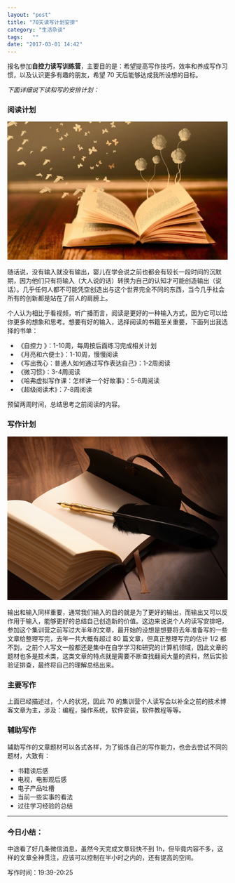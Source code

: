 ```yaml
---
layout: "post"
title: "70天读写计划安排"
category: "生活杂谈"
tags:   ""
date: "2017-03-01 14:42"
---
```


报名参加**自控力读写训练营**，主要目的是：希望提高写作技巧，效率和养成写作习惯，以及认识更多有趣的朋友，希望 70 天后能够达成我所设想的目标。

*下面详细说下读和写的安排计划：*

### 阅读计划

![](https://raw.githubusercontent.com/noparkinghere/noparkinghere.github.io/master/img/2017-03-01-70天写作计划安排/1.jpg)


<!-- more -->

随话说，没有输入就没有输出，婴儿在学会说之前也都会有较长一段时间的沉默期，因为他们只有将输入（大人说的话）转换为自己的认知才可能创造输出（说话）。几乎任何人都不可能凭空创造出与这个世界完全不同的东西，当今几乎社会所有的创新都是站在了前人的肩膀上。

个人认为相比于看视频，听广播而言，阅读是更好的一种输入方式，因为它可以给你更多的想象和思考。想要有好的输入，选择阅读的书籍至关重要，下面列出我选择的书单：

- 《自控力 》：1-10周，每周按后面练习完成相关计划
- 《月亮和六便士》：1-10周，慢慢阅读
- 《写出我心：普通人如何通过写作表达自己》：1-2周阅读
- 《微习惯》：3-4周阅读
- 《哈弗虚拟写作课：怎样讲一个好故事》：5-6周阅读
- 《超级阅读术》：7-8周阅读

预留两周时间，总结思考之前阅读的内容。

### 写作计划

![](https://raw.githubusercontent.com/noparkinghere/noparkinghere.github.io/master/img/2017-03-01-70天写作计划安排/2.png)


输出和输入同样重要，通常我们输入的目的就是为了更好的输出，而输出又可以反作用于输入，能够更好的总结自己创造新的价值。这边来说说个人的读写安排吧，参加这个集训营之前写过大半年的文章，最开始的设想是想要将去年准备写的一些文章给整理写完，去年一共大概有超过 80 篇文章，但真正整理写完的估计 1/2 都不到，之前个人写文一般都还是集中在自学学习和研究的计算机领域，因此文章的题材也多是技术类，这类文章的特点就是需要不断查找翻阅大量的资料，然后实验验证排查，最终将自己的理解总结出来。

### 主要写作

上面已经描述过，个人的状况，因此 70 的集训营个人读写会以补全之前的技术博客文章为主，涉及：编程，操作系统，软件安装，软件教程等等。

### 辅助写作

辅助写作的文章题材可以各式各样，为了锻炼自己的写作能力，也会去尝试不同的题材，大致有：
- 书籍读后感
- 电视，电影观后感
- 电子产品吐槽
- 当前一些实事的看法
- 过往学习经验的总结

***

### 今日小结：

中途看了好几条微信消息，虽然今天完成文章较快不到 1h，但毕竟内容不多，这样的文章全神贯注，应该可以控制在半小时之内的，还有提高的空间。

写作时间：19:39-20:25

